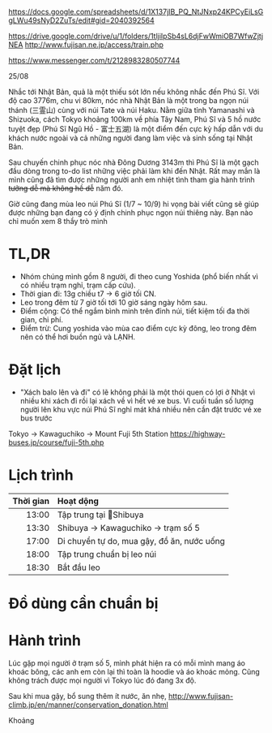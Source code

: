 https://docs.google.com/spreadsheets/d/1X137jIB_PQ_NtJNxp24KPCyEiLsGgLWu49sNyD2ZuTs/edit#gid=2040392564

https://drive.google.com/drive/u/1/folders/1tljiIpSb4sL6djFwWmiOB7WfwZjtjNEA
http://www.fujisan.ne.jp/access/train.php

https://www.messenger.com/t/2128983280507744


25/08

Nhắc tới Nhật Bản, quả là một thiếu sót lớn nếu không nhắc đến Phú Sĩ. Với độ cao 3776m, chu vi 80km, nóc nhà Nhật Bản là một trong ba ngọn núi thánh (三霊山) cùng với núi Tate và núi Haku. Nằm giữa tỉnh Yamanashi và Shizuoka, cách Tokyo khoảng 100km về phía Tây Nam, Phú Sĩ và 5 hồ nước tuyệt đẹp (Phú Sĩ Ngũ Hồ - 富士五湖) là một điểm đến cực kỳ hấp dẫn với du khách nước ngoài và cả những người đang làm việc và sinh sống tại Nhật Bản.

Sau chuyến chinh phục nóc nhà Đông Dương 3143m thì Phú Sĩ là một gạch đầu dòng trong to-do list những việc phải làm khi đến Nhật. Rất may mắn là mình cũng đã tìm được những người anh em nhiệt tình tham gia hành trình ~~tưởng dễ mà không hề dễ~~ năm đó.

Giờ cũng đang mùa leo núi Phú Sĩ (1/7 ~ 10/9) hi vọng bài viết cũng sẽ giúp được những bạn đang có ý định chinh phục ngọn núi thiêng này.
Bạn nào chỉ muốn xem 8 thầy trò mình

# TL,DR

- Nhóm chúng mình gồm 8 người, đi theo cung Yoshida (phổ biến nhất vì có nhiều trạm nghỉ, trạm cấp cứu).
- Thời gian đi: 13g chiều t7 → 6 giờ tối CN.
- Leo trong đêm từ 7 giờ tối tới 10 giờ sáng ngày hôm sau.
- Điểm cộng: Có thể ngắm bình minh trên đỉnh núi, tiết kiệm tối đa thời gian, chi phí.
- Điểm trừ: Cung yoshida vào mùa cao điểm cực kỳ đông, leo trong đêm nên có thể hơi buồn ngủ và LẠNH.

# Đặt lịch

- "Xách balo lên và đi" có lẽ không phải là một thói quen có lợi ở Nhật vì nhiều khi xách đi rồi lại xách về vì hết vé xe bus. Vì cuối tuần số lượng người lên khu vực núi Phú Sĩ nghỉ mát khá nhiều nên cần đặt trước vé xe bus trước

Tokyo → Kawaguchiko → Mount Fuji 5th Station
https://highway-buses.jp/course/fuji-5th.php

# Lịch trình

| Thời gian |                  Hoạt dộng                 |
|----------:|:-------------------------------------------|
|     13:00 | Tập trung tại Shibuya                      |
|     13:30 | Shibuya -> Kawaguchiko -> trạm số 5        |
|     17:00 | Di chuyển tự do, mua gậy, đồ ăn, nước uống |
|     18:00 | Tập trung chuẩn bị leo núi                 |
|     18:30 | Bắt đầu leo                                |

# Đồ dùng cần chuẩn bị


# Hành trình

Lúc gặp mọi người ở trạm số 5, mình phát hiện ra có mỗi mình mang áo khoác bông, các anh em còn lại thì toàn là hoodie và áo khoác mỏng. Cũng không trách được mọi người vì Tokyo lúc đó đang 3x độ.

Sau khi mua gậy, bổ sung thêm ít nước, ăn nhẹ,
http://www.fujisan-climb.jp/en/manner/conservation_donation.html

Khoảng